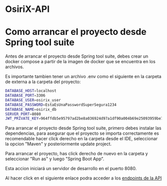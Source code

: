 # OsiriX-API

# Como arrancar el proyecto desde Spring tool suite

Antes de arrancar el proyecto desde Spring tool suite, debes crear un docker compose a partir de la imagen de docker que se encuentra en los archivos.

Es importante tambien tener un archivo .env como el siguiente en la carpeta de externa a la carpeta del proyecto:

```bash
DATABASE_HOST=localhost
DATABASE_PORT=3306
DATABASE_USER=osirix_user
DATABASE_PASSWORD=EstaEsUnaPasswordSuperSegura1234
DATABASE_NAME=osirix_db
SERVER_PORT=8080
JWT_PRIVATE_KEY=964ffdb5e95797ad2be8a036924d97a1df90a004b69e25093959be7d5104601b
```

Para arrancar el proyecto desde Spring tool suite, primero debes instalar las dependencias, para asegurar que el proyecto se importa correctamente es recomendable hacer click derecho en la carpeta desde el IDE, seleccionar la opcion "Maven" y posteriormente update project.

Para arrancar el proyecto, has click derecho de nuevo en la carpeta y seleccionar "Run as" y luego "Spring Boot App".

Esta accion iniciará un servidor de desarrollo en el puerto 8080.

Al hacer click en el siguiente enlace podra acceder a los [endpoints de la API](https://osirix-3346.postman.co/workspace/Osirix-Workspace~6c977007-c487-4e21-8887-25ccadeeee99/collection/34224866-42ca2462-ae32-46af-b54f-3995d3a0348d?action=share&creator=34224866)
